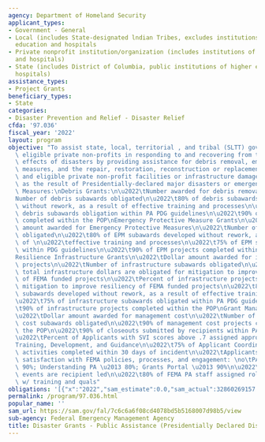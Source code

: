 ```yaml
---
agency: Department of Homeland Security
applicant_types:
- Government - General
- Local (includes State-designated lndian Tribes, excludes institutions of higher
  education and hospitals
- Private nonprofit institution/organization (includes institutions of higher education
  and hospitals)
- State (includes District of Columbia, public institutions of higher education and
  hospitals)
assistance_types:
- Project Grants
beneficiary_types:
- State
categories:
- Disaster Prevention and Relief - Disaster Relief
cfda: '97.036'
fiscal_year: '2022'
layout: program
objective: "To assist state, local, territorial , and tribal (SLTT) governments and\
  \ eligible private non-profits in responding to and recovering from the devastating\
  \ effects of disasters by providing assistance for debris removal, emergency protective\
  \ measures, and the repair, restoration, reconstruction or replacement of public\
  \ and eligible private non-profit facilities or infrastructure damaged or destroyed\
  \ as the result of Presidentially-declared major disasters or emergencies.Performance\
  \ Measures:\nDebris Grants:\n\u2022\tNumber awarded for debris removal\n\u2022\t\
  Number of debris subawards obligated\n\u2022\t80% of debris subawards developed\
  \ without rework, as a result of effective training and processes\n\u2022\t75% of\
  \ debris subawards obligation within PA PDG guidelines\n\u2022\t90% of debris projects\
  \ completed within the POP\nEmergency Protective Measure Grants\n\u2022\tDollar\
  \ amount awarded for Emergency Protective Measures\n\u2022\tNumber of EPM subawards\
  \ obligated\n\u2022\t80% of EPM subawards developed without rework, as a result\
  \ of \n\u2022\teffective training and processes\n\u2022\t75% of EPM subawards obligated\
  \ within PDG guidelines\n\u2022\t90% of EPM projects completed within the POP\n\
  Resilience Infrastructure Grants\n\u2022\tDollar amount awarded for infrastructure\
  \ projects\n\u2022\tNumber of infrastructure subawards obligated\n\u2022\t25% of\
  \ total infrastructure dollars are obligated for mitigation to improve resiliency\
  \ of FEMA funded projects\n\u2022\tPercent of infrastructure projects that include\
  \ mitigation to improve resiliency of FEMA funded projects\n\u2022\t80% of infrastructure\
  \ subawards developed without rework, as a result of effective training and processes\n\
  \u2022\t75% of infrastructure subawards obligated within PA PDG guidelines\n\u2022\
  \t90% of infrastructure projects completed within the POP\nGrant Management Funds\n\
  \u2022\tDollar amount awarded for management cost\n\u2022\tNumber of management\
  \ cost subawards obligated\n\u2022\t90% of management cost projects completed within\
  \ the POP\n\u2022\t90% of closeouts submitted by recipients within PA PDG timelines\n\
  \u2022\tPercent of Applicants with SVI scores above .7 assigned appropriate PDMGs\n\
  Training, Development, and Guidance\n\u2022\t75% of Applicant Coordination & Evaluation\
  \ activities completed within 30 days of incident\n\u2022\tApplicants reporting\
  \ satisfaction with FEMA policies, processes, and engagement: \no\tPA overall \u2013\
  \ 90%; Understanding PA \u2013 80%; Grants Portal \u2013 90%\n\u2022\t20% of declared\
  \ events are recipient led\n\u2022\t80% of FEMA PA staff assigned roles aligned\
  \ w/ training and quals"
obligations: '[{"x":"2022","sam_estimate":0.0,"sam_actual":32860269157.0,"usa_spending_actual":32854942691.44},{"x":"2023","sam_estimate":33556155260.0,"sam_actual":0.0,"usa_spending_actual":22470888574.25},{"x":"2024","sam_estimate":30398971240.0,"sam_actual":0.0,"usa_spending_actual":0.0}]'
permalink: /program/97.036.html
popular_name: ''
sam_url: https://sam.gov/fal/7c6c6a6f08cd4078bd5b5168007d98b5/view
sub-agency: Federal Emergency Management Agency
title: Disaster Grants - Public Assistance (Presidentially Declared Disasters)
---
```

